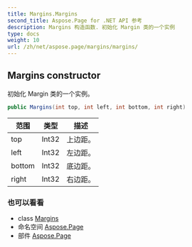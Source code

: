 ```yaml
---
title: Margins.Margins
second_title: Aspose.Page for .NET API 参考
description: Margins 构造函数. 初始化 Margin 类的一个实例
type: docs
weight: 10
url: /zh/net/aspose.page/margins/margins/
---
```

## Margins constructor

初始化 Margin 类的一个实例。

```csharp
public Margins(int top, int left, int bottom, int right)
```

| 范围 | 类型 | 描述 |
| --- | --- | --- |
| top | Int32 | 上边距。 |
| left | Int32 | 左边距。 |
| bottom | Int32 | 底边距。 |
| right | Int32 | 右边距。 |

### 也可以看看

* class [Margins](../)
* 命名空间 [Aspose.Page](../../margins/)
* 部件 [Aspose.Page](../../../)


